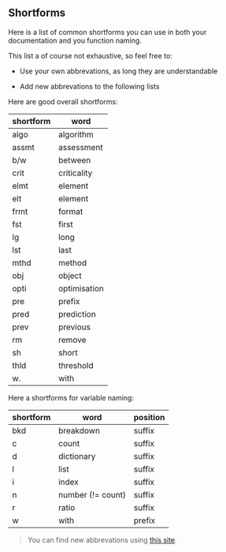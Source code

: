 Shortforms
---

Here is a list of common shortforms you can use in both your documentation and you function naming.

This list a of course not exhaustive, so feel free to:

- Use your own abbrevations, as long they are understandable

- Add new abbrevations to the following lists

Here are good overall shortforms:

| shortform | word |
| --- | --- |
| algo | algorithm |
| assmt | assessment |
| b/w | between |
| crit | criticality |
| elmt | element |
| elt | element |
| frmt | format |
| fst | first |
| lg | long |
| lst | last |
| mthd | method |
| obj | object |
| opti | optimisation |
| pre | prefix |
| pred | prediction |
| prev | previous |
| rm | remove |
| sh | short |
| thld | threshold |
| w. | with |


Here a shortforms for variable naming:

| shortform | word | position |
| --- | --- | --- |
| bkd | breakdown | suffix |
| c | count | suffix |
| d | dictionary | suffix |
| l | list | suffix |
| i | index | suffix |
| n | number (!= count) | suffix |
| r | ratio | suffix |
| w | with | prefix |


> You can find new abbrevations using [this site](https://www.abbreviations.com/abbreviation/).
